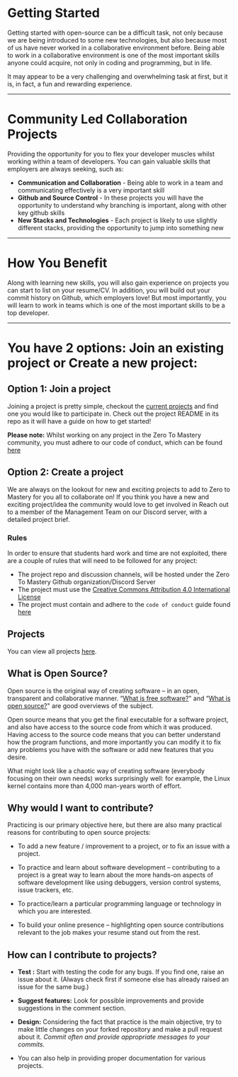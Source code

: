 # Getting Started

Getting started with open-source can be a difficult task, not only because we are being introduced to some new technologies, but also because most of us have never worked in a collaborative environment before. Being able to work in a collaborative environment is one of the most important skills anyone could acquire, not only in coding and programming, but in life.

It may appear to be a very challenging and overwhelming task at first, but it is, in fact, a fun and rewarding experience.

---

# Community Led Collaboration Projects

Providing the opportunity for you to flex your developer muscles whilst working within a team of developers. You can gain valuable skills that employers are always seeking, such as:

- **Communication and Collaboration** - Being able to work in a team and communicating effectively is a very important skill
- **Github and Source Control** - In these projects you will have the opportunity to understand why branching is important, along with other key github skills
- **New Stacks and Technologies** - Each project is likely to use slightly different stacks, providing the opportunity to jump into something new

---

# How You Benefit

Along with learning new skills, you will also gain experience on projects you can start to list on your resume/CV. In addition, you will build out your commit history on Github, which employers love! But most importantly, you will learn to work in teams which is one of the most important skills to be a top developer.

---

# You have 2 options: Join an existing project or Create a new project:

## Option 1: Join a project

Joining a project is pretty simple, checkout the [current projects](https://github.com/zero-to-mastery) and find one you would like to participate in. Check out the project README in its repo as it will have a guide on how to get started!

**Please note:** Whilst working on any project in the Zero To Mastery community, you must adhere to our code of conduct, which can be found [here](https://github.com/zero-to-mastery/CodeofConduct)

## Option 2: Create a project

We are always on the lookout for new and exciting projects to add to Zero to Mastery for you all to collaborate on! If you think you have a new and exciting project/idea the community would love to get involved in Reach out to a member of the Management Team on our Discord server, with a detailed project brief.

### **Rules**

In order to ensure that students hard work and time are not exploited, there are a couple of rules that will need to be followed for any project:

- The project repo and discussion channels, will be hosted under the Zero To Mastery Github organization/Discord Server
- The project must use the [Creative Commons Attribution 4.0 International License](https://creativecommons.org/licenses/by/4.0/)
- The project must contain and adhere to the `code of conduct` guide found [here](https://github.com/zero-to-mastery/CodeofConduct)

## Projects

You can view all projects [here](https://github.com/zero-to-mastery).

## What is Open Source?

Open source is the original way of creating software – in an open, transparent and collaborative manner. “[What is free software?](https://www.gnu.org/philosophy/free-sw.en.html)" and “[What is open source?](https://opensource.com/resources/what-open-source)" are good overviews of the subject.

Open source means that you get the final executable for a software project, and also have access to the source code from which it was produced. Having access to the source code means that you can better understand how the program functions, and more importantly you can modify it to fix any problems you have with the software or add new features that you desire.

What might look like a chaotic way of creating software (everybody focusing on their own needs) works surprisingly well: for example, the Linux kernel contains more than 4,000 man-years worth of effort.

## Why would I want to contribute?

Practicing is our primary objective here, but there are also many practical reasons for contributing to open source projects:

- To add a new feature / improvement to a project, or to fix an issue with a project.

- To practice and learn about software development – contributing to a project is a great way to learn about the more hands-on aspects of software development like using debuggers, version control systems, issue trackers, etc.

- To practice/learn a particular programming language or technology in which you are interested.

- To build your online presence – highlighting open source contributions relevant to the job makes your resume stand out from the rest.

## How can I contribute to projects?

- **Test :** Start with testing the code for any bugs. If you find one, raise an issue about it. (Always check first if someone else has already raised an issue for the same bug.)

- **Suggest features:** Look for possible improvements and provide suggestions in the comment section.

- **Design:** Considering the fact that practice is the main objective, try to make little changes on your forked repository and make a pull request about it. _Commit often and provide appropriate messages to your commits._

- You can also help in providing proper documentation for various projects.
